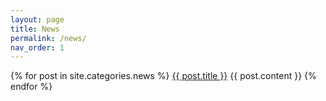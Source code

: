 ```yaml
---
layout: page
title: News
permalink: /news/
nav_order: 1
---
```


{% for post in site.categories.news %}
<a href="{{ site.baseurl }}{{ post.url }}">{{ post.title }}</a>
{{ post.content }}
{% endfor %}
